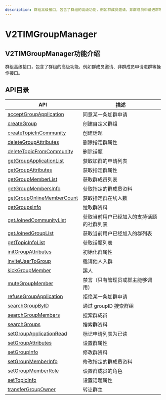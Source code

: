 ```yaml
---
description: 群组高级接口，包含了群组的高级功能，例如群成员邀请、非群成员申请进群等操作接口。
---
```


# V2TIMGroupManager

## V2TIMGroupManager功能介绍

群组高级接口，包含了群组的高级功能，例如群成员邀请、非群成员申请进群等操作接口。

## API目录

| API                                                       | 描述                    |
| --------------------------------------------------------- | --------------------- |
| [acceptGroupApplication](acceptgroupapplication.md)       | 同意某一条加群申请             |
| [createGroup](creategroup.md)                             | 创建自定义群组               |
| [createTopicInCommunity](createtopicincommunity.md)       | 创建话题                  |
| [deleteGroupAttributes](deletegroupattributes.md)         | 删除指定群属性               |
| [deleteTopicFromCommunity](deletetopicfromcommunity.md)   | 删除话题                  |
| [getGroupApplicationList](getgroupapplicationlist.md)     | 获取加群的申请列表             |
| [getGroupAttributes](getgroupattributes.md)               | 获取指定群属性               |
| [getGroupMemberList](getgroupmemberlist.md)               | 获取群成员列表               |
| [getGroupMembersInfo](getgroupmembersinfo.md)             | 获取指定的群成员资料            |
| [getGroupOnlineMemberCount](getgrouponlinemembercount.md) | 获取指定群在线人数             |
| [getGroupsInfo](getgroupsinfo.md)                         | 拉取群资料                 |
| [getJoinedCommunityList](getjoinedcommunitylist.md)       | 获取当前用户已经加入的支持话题的社群列表  |
| [getJoinedGroupList](getjoinedgrouplist.md)               | 获取当前用户已经加入的群列表        |
| [getTopicInfoList](gettopicinfolist.md)                   | 获取话题列表                |
| [initGroupAttributes](initgroupattributes.md)             | 初始化群属性                |
| [inviteUserToGroup](inviteusertogroup.md)                 | 邀请他人入群                |
| [kickGroupMember](kickgroupmember.md)                     | 踢人                    |
| [muteGroupMember](mutegroupmember.md)                     | 禁言（只有管理员或群主能够调用）      |
| [refuseGroupApplication](refusegroupapplication.md)       | 拒绝某一条加群申请             |
| [searchGroupByID](searchgroupbyid.md)                     | 通过 groupID 搜索群组       |
| [searchGroupMembers](searchgroupmembers.md)               | 搜索群成员                 |
| [searchGroups](searchgroups.md)                           | 搜索群资料                 |
| [setGroupApplicationRead](setgroupapplicationread.md)     | 标记申请列表为已读             |
| [setGroupAttributes](setgroupattributes.md)               | 设置群属性                 |
| [setGroupInfo](setgroupinfo.md)                           | 修改群资料                 |
| [setGroupMemberInfo](setgroupmemberinfo.md)               | 修改指定的群成员资料            |
| [setGroupMemberRole](setgroupmemberrole.md)               | 设置群成员的角色              |
| [setTopicInfo](settopicinfo.md)                           | 设置话题属性                |
| [transferGroupOwner](transfergroupowner.md)               | 转让群主                  |
